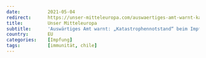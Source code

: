 ```yaml
---
date:          2021-05-04
redirect:      https://unser-mitteleuropa.com/auswaertiges-amt-warnt-katastrophennotstand-beim-impf-vizeweltmeister-chile-trotz-weitgehender-durchimpfung/
title:         Unser Mitteleuropa
subtitle:      'Auswärtiges Amt warnt: „Katastrophennotstand“ beim Impf-Vizeweltmeister Chile trotz weitgehender „Durchimpfung“'
country:       EU
categories:    [Impfung]
tags:          [immunität, chile]
---
```

